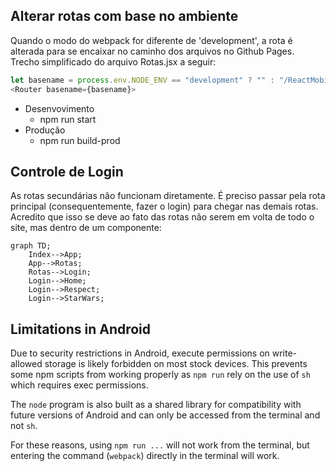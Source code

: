 ## Alterar rotas com base no ambiente

Quando o modo do webpack for diferente de 'development', a rota é alterada para se encaixar no caminho dos arquivos no Github Pages. Trecho simplificado do arquivo Rotas.jsx a seguir:

```javascript
let basename = process.env.NODE_ENV == "development" ? "" : "/ReactMobile/dist"
<Router basename={basename}>
```

- Desenvovimento
  - npm run start
- Produção
  - npm run build-prod

## Controle de Login

As rotas secundárias não funcionam diretamente. É preciso passar pela rota principal (consequentemente, fazer o login) para chegar nas demais rotas.
Acredito que isso se deve ao fato das rotas não serem em volta de todo o site, mas dentro de um componente:

```mermaid
graph TD;
    Index-->App;
    App-->Rotas;
    Rotas-->Login;
    Login-->Home;
    Login-->Respect;
    Login-->StarWars;
```

## Limitations in Android

Due to security restrictions in Android, execute permissions on write-allowed storage is likely forbidden on most stock devices. This prevents some npm scripts from working properly as `npm run` rely on the use of `sh` which requires exec permissions.

The `node` program is also built as a shared library for compatibility with future versions of Android and can only be accessed from the terminal and not `sh`.

For these reasons, using `npm run ...` will not work from the terminal, but entering the command (`webpack`) directly in the terminal will work.
